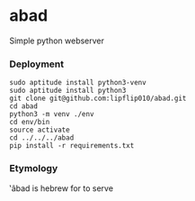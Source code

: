 # abad
Simple python webserver

### Deployment
    sudo aptitude install python3-venv
    sudo aptitude install python3
    git clone git@github.com:lipflip010/abad.git
    cd abad
    python3 -m venv ./env
    cd env/bin
    source activate
    cd ../../../abad
    pip install -r requirements.txt

### Etymology
‛âbad is hebrew for to serve


